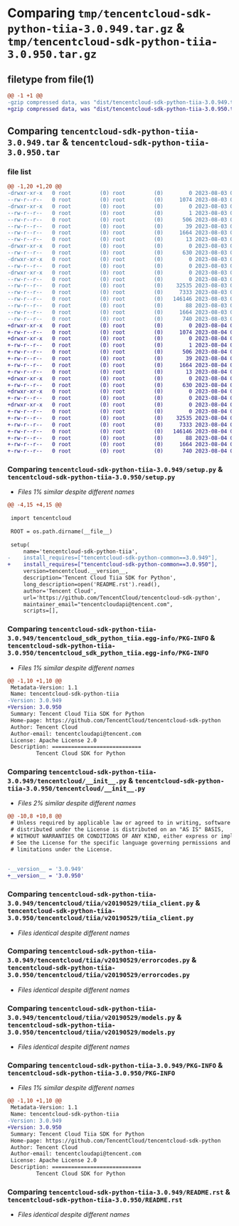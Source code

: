 # Comparing `tmp/tencentcloud-sdk-python-tiia-3.0.949.tar.gz` & `tmp/tencentcloud-sdk-python-tiia-3.0.950.tar.gz`

## filetype from file(1)

```diff
@@ -1 +1 @@
-gzip compressed data, was "dist/tencentcloud-sdk-python-tiia-3.0.949.tar", last modified: Thu Aug  3 00:36:36 2023, max compression
+gzip compressed data, was "dist/tencentcloud-sdk-python-tiia-3.0.950.tar", last modified: Fri Aug  4 00:36:33 2023, max compression
```

## Comparing `tencentcloud-sdk-python-tiia-3.0.949.tar` & `tencentcloud-sdk-python-tiia-3.0.950.tar`

### file list

```diff
@@ -1,20 +1,20 @@
-drwxr-xr-x   0 root         (0) root         (0)        0 2023-08-03 00:36:36.000000 tencentcloud-sdk-python-tiia-3.0.949/
--rw-r--r--   0 root         (0) root         (0)     1074 2023-08-03 00:36:36.000000 tencentcloud-sdk-python-tiia-3.0.949/setup.py
-drwxr-xr-x   0 root         (0) root         (0)        0 2023-08-03 00:36:36.000000 tencentcloud-sdk-python-tiia-3.0.949/tencentcloud_sdk_python_tiia.egg-info/
--rw-r--r--   0 root         (0) root         (0)        1 2023-08-03 00:36:36.000000 tencentcloud-sdk-python-tiia-3.0.949/tencentcloud_sdk_python_tiia.egg-info/dependency_links.txt
--rw-r--r--   0 root         (0) root         (0)      506 2023-08-03 00:36:36.000000 tencentcloud-sdk-python-tiia-3.0.949/tencentcloud_sdk_python_tiia.egg-info/SOURCES.txt
--rw-r--r--   0 root         (0) root         (0)       39 2023-08-03 00:36:36.000000 tencentcloud-sdk-python-tiia-3.0.949/tencentcloud_sdk_python_tiia.egg-info/requires.txt
--rw-r--r--   0 root         (0) root         (0)     1664 2023-08-03 00:36:36.000000 tencentcloud-sdk-python-tiia-3.0.949/tencentcloud_sdk_python_tiia.egg-info/PKG-INFO
--rw-r--r--   0 root         (0) root         (0)       13 2023-08-03 00:36:36.000000 tencentcloud-sdk-python-tiia-3.0.949/tencentcloud_sdk_python_tiia.egg-info/top_level.txt
-drwxr-xr-x   0 root         (0) root         (0)        0 2023-08-03 00:36:36.000000 tencentcloud-sdk-python-tiia-3.0.949/tencentcloud/
--rw-r--r--   0 root         (0) root         (0)      630 2023-08-03 00:36:36.000000 tencentcloud-sdk-python-tiia-3.0.949/tencentcloud/__init__.py
-drwxr-xr-x   0 root         (0) root         (0)        0 2023-08-03 00:36:36.000000 tencentcloud-sdk-python-tiia-3.0.949/tencentcloud/tiia/
--rw-r--r--   0 root         (0) root         (0)        0 2023-08-03 00:36:36.000000 tencentcloud-sdk-python-tiia-3.0.949/tencentcloud/tiia/__init__.py
-drwxr-xr-x   0 root         (0) root         (0)        0 2023-08-03 00:36:36.000000 tencentcloud-sdk-python-tiia-3.0.949/tencentcloud/tiia/v20190529/
--rw-r--r--   0 root         (0) root         (0)        0 2023-08-03 00:36:36.000000 tencentcloud-sdk-python-tiia-3.0.949/tencentcloud/tiia/v20190529/__init__.py
--rw-r--r--   0 root         (0) root         (0)    32535 2023-08-03 00:36:36.000000 tencentcloud-sdk-python-tiia-3.0.949/tencentcloud/tiia/v20190529/tiia_client.py
--rw-r--r--   0 root         (0) root         (0)     7333 2023-08-03 00:36:36.000000 tencentcloud-sdk-python-tiia-3.0.949/tencentcloud/tiia/v20190529/errorcodes.py
--rw-r--r--   0 root         (0) root         (0)   146146 2023-08-03 00:36:36.000000 tencentcloud-sdk-python-tiia-3.0.949/tencentcloud/tiia/v20190529/models.py
--rw-r--r--   0 root         (0) root         (0)       88 2023-08-03 00:36:36.000000 tencentcloud-sdk-python-tiia-3.0.949/setup.cfg
--rw-r--r--   0 root         (0) root         (0)     1664 2023-08-03 00:36:36.000000 tencentcloud-sdk-python-tiia-3.0.949/PKG-INFO
--rw-r--r--   0 root         (0) root         (0)      740 2023-08-03 00:36:36.000000 tencentcloud-sdk-python-tiia-3.0.949/README.rst
+drwxr-xr-x   0 root         (0) root         (0)        0 2023-08-04 00:36:33.000000 tencentcloud-sdk-python-tiia-3.0.950/
+-rw-r--r--   0 root         (0) root         (0)     1074 2023-08-04 00:36:33.000000 tencentcloud-sdk-python-tiia-3.0.950/setup.py
+drwxr-xr-x   0 root         (0) root         (0)        0 2023-08-04 00:36:33.000000 tencentcloud-sdk-python-tiia-3.0.950/tencentcloud_sdk_python_tiia.egg-info/
+-rw-r--r--   0 root         (0) root         (0)        1 2023-08-04 00:36:33.000000 tencentcloud-sdk-python-tiia-3.0.950/tencentcloud_sdk_python_tiia.egg-info/dependency_links.txt
+-rw-r--r--   0 root         (0) root         (0)      506 2023-08-04 00:36:33.000000 tencentcloud-sdk-python-tiia-3.0.950/tencentcloud_sdk_python_tiia.egg-info/SOURCES.txt
+-rw-r--r--   0 root         (0) root         (0)       39 2023-08-04 00:36:33.000000 tencentcloud-sdk-python-tiia-3.0.950/tencentcloud_sdk_python_tiia.egg-info/requires.txt
+-rw-r--r--   0 root         (0) root         (0)     1664 2023-08-04 00:36:33.000000 tencentcloud-sdk-python-tiia-3.0.950/tencentcloud_sdk_python_tiia.egg-info/PKG-INFO
+-rw-r--r--   0 root         (0) root         (0)       13 2023-08-04 00:36:33.000000 tencentcloud-sdk-python-tiia-3.0.950/tencentcloud_sdk_python_tiia.egg-info/top_level.txt
+drwxr-xr-x   0 root         (0) root         (0)        0 2023-08-04 00:36:33.000000 tencentcloud-sdk-python-tiia-3.0.950/tencentcloud/
+-rw-r--r--   0 root         (0) root         (0)      630 2023-08-04 00:36:33.000000 tencentcloud-sdk-python-tiia-3.0.950/tencentcloud/__init__.py
+drwxr-xr-x   0 root         (0) root         (0)        0 2023-08-04 00:36:33.000000 tencentcloud-sdk-python-tiia-3.0.950/tencentcloud/tiia/
+-rw-r--r--   0 root         (0) root         (0)        0 2023-08-04 00:36:33.000000 tencentcloud-sdk-python-tiia-3.0.950/tencentcloud/tiia/__init__.py
+drwxr-xr-x   0 root         (0) root         (0)        0 2023-08-04 00:36:33.000000 tencentcloud-sdk-python-tiia-3.0.950/tencentcloud/tiia/v20190529/
+-rw-r--r--   0 root         (0) root         (0)        0 2023-08-04 00:36:33.000000 tencentcloud-sdk-python-tiia-3.0.950/tencentcloud/tiia/v20190529/__init__.py
+-rw-r--r--   0 root         (0) root         (0)    32535 2023-08-04 00:36:33.000000 tencentcloud-sdk-python-tiia-3.0.950/tencentcloud/tiia/v20190529/tiia_client.py
+-rw-r--r--   0 root         (0) root         (0)     7333 2023-08-04 00:36:33.000000 tencentcloud-sdk-python-tiia-3.0.950/tencentcloud/tiia/v20190529/errorcodes.py
+-rw-r--r--   0 root         (0) root         (0)   146146 2023-08-04 00:36:33.000000 tencentcloud-sdk-python-tiia-3.0.950/tencentcloud/tiia/v20190529/models.py
+-rw-r--r--   0 root         (0) root         (0)       88 2023-08-04 00:36:33.000000 tencentcloud-sdk-python-tiia-3.0.950/setup.cfg
+-rw-r--r--   0 root         (0) root         (0)     1664 2023-08-04 00:36:33.000000 tencentcloud-sdk-python-tiia-3.0.950/PKG-INFO
+-rw-r--r--   0 root         (0) root         (0)      740 2023-08-04 00:36:33.000000 tencentcloud-sdk-python-tiia-3.0.950/README.rst
```

### Comparing `tencentcloud-sdk-python-tiia-3.0.949/setup.py` & `tencentcloud-sdk-python-tiia-3.0.950/setup.py`

 * *Files 1% similar despite different names*

```diff
@@ -4,15 +4,15 @@
 
 import tencentcloud
 
 ROOT = os.path.dirname(__file__)
 
 setup(
     name='tencentcloud-sdk-python-tiia',
-    install_requires=["tencentcloud-sdk-python-common==3.0.949"],
+    install_requires=["tencentcloud-sdk-python-common==3.0.950"],
     version=tencentcloud.__version__,
     description='Tencent Cloud Tiia SDK for Python',
     long_description=open('README.rst').read(),
     author='Tencent Cloud',
     url='https://github.com/TencentCloud/tencentcloud-sdk-python',
     maintainer_email="tencentcloudapi@tencent.com",
     scripts=[],
```

### Comparing `tencentcloud-sdk-python-tiia-3.0.949/tencentcloud_sdk_python_tiia.egg-info/PKG-INFO` & `tencentcloud-sdk-python-tiia-3.0.950/tencentcloud_sdk_python_tiia.egg-info/PKG-INFO`

 * *Files 1% similar despite different names*

```diff
@@ -1,10 +1,10 @@
 Metadata-Version: 1.1
 Name: tencentcloud-sdk-python-tiia
-Version: 3.0.949
+Version: 3.0.950
 Summary: Tencent Cloud Tiia SDK for Python
 Home-page: https://github.com/TencentCloud/tencentcloud-sdk-python
 Author: Tencent Cloud
 Author-email: tencentcloudapi@tencent.com
 License: Apache License 2.0
 Description: ============================
         Tencent Cloud SDK for Python
```

### Comparing `tencentcloud-sdk-python-tiia-3.0.949/tencentcloud/__init__.py` & `tencentcloud-sdk-python-tiia-3.0.950/tencentcloud/__init__.py`

 * *Files 2% similar despite different names*

```diff
@@ -10,8 +10,8 @@
 # Unless required by applicable law or agreed to in writing, software
 # distributed under the License is distributed on an "AS IS" BASIS,
 # WITHOUT WARRANTIES OR CONDITIONS OF ANY KIND, either express or implied.
 # See the License for the specific language governing permissions and
 # limitations under the License.
 
 
-__version__ = '3.0.949'
+__version__ = '3.0.950'
```

### Comparing `tencentcloud-sdk-python-tiia-3.0.949/tencentcloud/tiia/v20190529/tiia_client.py` & `tencentcloud-sdk-python-tiia-3.0.950/tencentcloud/tiia/v20190529/tiia_client.py`

 * *Files identical despite different names*

### Comparing `tencentcloud-sdk-python-tiia-3.0.949/tencentcloud/tiia/v20190529/errorcodes.py` & `tencentcloud-sdk-python-tiia-3.0.950/tencentcloud/tiia/v20190529/errorcodes.py`

 * *Files identical despite different names*

### Comparing `tencentcloud-sdk-python-tiia-3.0.949/tencentcloud/tiia/v20190529/models.py` & `tencentcloud-sdk-python-tiia-3.0.950/tencentcloud/tiia/v20190529/models.py`

 * *Files identical despite different names*

### Comparing `tencentcloud-sdk-python-tiia-3.0.949/PKG-INFO` & `tencentcloud-sdk-python-tiia-3.0.950/PKG-INFO`

 * *Files 1% similar despite different names*

```diff
@@ -1,10 +1,10 @@
 Metadata-Version: 1.1
 Name: tencentcloud-sdk-python-tiia
-Version: 3.0.949
+Version: 3.0.950
 Summary: Tencent Cloud Tiia SDK for Python
 Home-page: https://github.com/TencentCloud/tencentcloud-sdk-python
 Author: Tencent Cloud
 Author-email: tencentcloudapi@tencent.com
 License: Apache License 2.0
 Description: ============================
         Tencent Cloud SDK for Python
```

### Comparing `tencentcloud-sdk-python-tiia-3.0.949/README.rst` & `tencentcloud-sdk-python-tiia-3.0.950/README.rst`

 * *Files identical despite different names*

